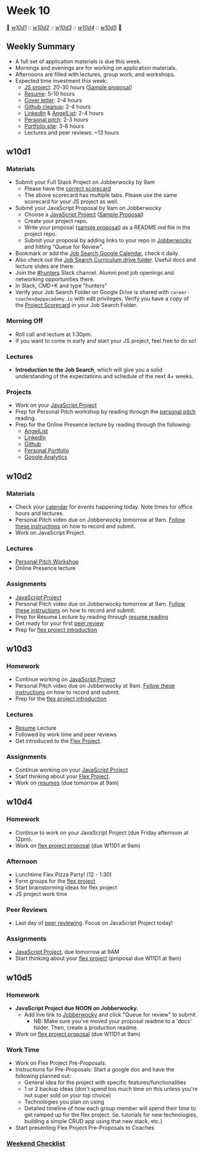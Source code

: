 # Week 10

:link: *[w10d1](#w10d1) :: [w10d2](#w10d2) :: [w10d3](#w10d3) :: [w10d4](#w10d4) :: [w10d5](#w10d5)* :link:

## Weekly Summary

* A full set of application materials is due this week.
* Mornings and evenings are for working on application materials.
* Afternoons are filled with lectures, group work, and workshops.
* Expected time investment this week:
  * [JS project][js-project]: 20-30 hours ([Sample proposal](https://github.com/appacademy/sf-job-search-curriculum/blob/master/projects/js-project/js-sample-proposal1.md))
  * [Resume][resume]: 5-10 hours
  * [Cover letter][cover-letter]: 2-4 hours
  * [Github cleanup][github]: 2-4 hours
  * [LinkedIn][linkedin] & [AngelList][angellist]: 2-4 hours
  * [Personal pitch][personal-pitch]: 2-3 hours
  * [Portfolio site][portfolio]: 3-8 hours
  * Lectures and peer reviews: ~13 hours

## w10d1

### Materials
* Submit your Full Stack Project on Jobberwocky by 9am
    * Please have the [correct scorecard][project-scorecard]
    * The above scorecard has multiple tabs. Please use the same scorecard for your JS project as well.
* Submit your JavaScript Proposal by 9am on Jobberwocky
  * Choose a [JavaScript Project][js-project] ([Sample Proposal][js-sample-proposal])
  * Create your project repo.
  * Write your proposal ([sample proposal][js-sample-proposal]) as a README.md file in the project repo.
  * Submit your proposal by adding links to your repo in [Jobberwocky][Jobberwocky] and hitting "Queue for Review".
* Bookmark or add the [Job Search Google Calendar][calendar], check it daily.
* Also check out the [Job Search Curriculum drive folder][job-search-curriculum-drive-folder].  Useful docs and lecture slides are there.
* Join the [#hunters][hunters-channel] Slack channel. Alumni post job openings and networking opportunities there.
 * In Slack, CMD+K and type "hunters"
* Verify your Job Search Folder on Google Drive is shared with `career-coaches@appacademy.io` with edit privileges. Verify you have a *copy* of the [Project Scorecard][project-scorecard] in your Job Search Folder.

### Morning Off
* Roll call and lecture at 1:30pm.
* If you want to come in early and start your JS project, feel free to do so!

### Lectures
* **Introduction to the Job Search**, which will give you a solid understanding of the expectations and schedule of the next 4+ weeks.

### Projects
* Work on your [JavaScript Project][js-project]
* Prep for Personal Pitch workshop by reading through the [personal pitch][personal-pitch] reading.
* Prep for the Online Presence lecture by reading through the following:
  * [AngelList][angellist]
  * [LinkedIn][linkedin]
  * [Github][github]
  * [Personal Portfolio][portfolio]
  * [Google Analytics][google-analytics]

## w10d2

### Materials
* Check your [calendar][calendar] for events happening today. Note times for office hours and lectures.
* Personal Pitch video due on Jobberwocky tomorrow at 9am. [Follow these instructions][personal-pitch-video] on how to record and submit.
* Work on JavaScript Project.

### Lectures
* [Personal Pitch Workshop][personal-pitch]
* Online Presence lecture

### Assignments
* [JavaScript Project][js-project]
* Personal Pitch video due on Jobberwocky tomorrow at 9am. [Follow these instructions][personal-pitch-video] on how to record and submit.
* Prep for Resume Lecture by reading through [resume reading][resume]
* Get ready for your first [peer review][peer-review]
* Prep for [flex project introduction][flex-project]

## w10d3

### Homework
* Continue working on [JavaScript Project][js-project]
* Personal Pitch video due on Jobberwocky at 9am. [Follow these instructions][personal-pitch-video] on how to record and submit.
* Prep for the [flex project introduction][flex-project]

### Lectures
* [Resume][resume] Lecture
* Followed by work time and peer reviews
* Get introduced to the [Flex Project][flex-project].

### Assignments
* Continue working on your [JavaScript Project][js-project]
* Start thinking about your [Flex Project][flex-project].
* Work on [resumes][resume] (due tomorrow at 9am)

## w10d4

### Homework
* Continue to work on your JavaScript Project (due Friday afternoon at 12pm).
* Work on [flex project proposal][flex-sample-proposal] (due W11D1 at 9am)

### Afternoon

* Lunchtime Flex Pizza Party! (12 - 1:30)
* Form groups for the [flex project][flex-project]
* Start brainstorming ideas for flex project
* JS project work time

### Peer Reviews
* Last day of [peer reviewing][peer-review]. Focus on JavaScript Project today!

### Assignments
* [JavaScript Project][js-project], due tomorrow at 9AM
* Start thinking about your [flex project][flex-project] (proposal due W11D1 at 9am)

## w10d5

### Homework
* **JavaScript Project due NOON on Jobberwocky.**
  * Add live link to [Jobberwocky][Jobberwocky] and click "Queue for review" to submit.
    * NB: Make sure you've moved your proposal readme to a 'docs' folder. Then, create a production readme.
* Work on [flex project proposal][flex-sample-proposal] (due W11D1 at 9am)

### Work Time

* Work on Flex Project Pre-Proposals.
 * Instructions for Pre-Proposals: Start a google doc and have the following planned out:
   * General idea for the project with specific features/functionalities
   * 1 or 2 backup ideas (don't spend too much time on this unless you're not super sold on your top choice)
   * Technologies you plan on using
   * Detailed timeline of how each group member will spend their time to get ramped up for the flex project. (ie. tutorials for new technologies, building a simple CRUD app using that new stack, etc.)
* Start presenting Flex Project Pre-Proposals to Coaches

### [Weekend Checklist]('./weekend-checklist.md')

<!-- LINKS -->
<!-- Job Search Projects -->

[portfolio]: ../application-materials/portfolio/portfolio.md
[peer-review-instructions]: ../meta/app-academy/peer-reviews.md
<!-- Internal Resources -->
[Jobberwocky]: http://progress.appacademy.io/jobberwocky

[resume]: https://github.com/appacademy/sf-job-search-curriculum/blob/master/application-materials/resume/resume.md
[linkedin]: https://github.com/appacademy/sf-job-search-curriculum/blob/master/application-materials/linkedin/linkedin.md
[cover-letter]: ../application-materials/cover-letter/cover-letter.md

[flex-project]: ../projects/flex-project/flex-project.md
[flex-sample-proposal]: https://github.com/appacademy/sf-job-search-curriculum/blob/master/projects/flex-project/flex-sample-proposal2/README.md



<!-- LINKS -->
<!-- Job Search Projects -->
[js-project]: ../projects/js-project/js-project.md
[flex-project]: ../projects/flex-project/flex-project.md
[flex-sample-proposal]: https://github.com/appacademy/sf-job-search-curriculum/blob/master/projects/flex-project/flex-sample-proposal2/README.md

<!-- Internal Resources -->
[Jobberwocky]: http://progress.appacademy.io/jobberwocky


<!-- LINKS -->
<!-- Job Search Projects -->
[js-project]: https://docs.google.com/presentation/d/1Tx5FiNujBGygj2QWQun-OJSTpD549p-D5YHysWFGMno/edit#slide=id.g11cb08b625_0_0
[flex-project]: ../projects/flex-project/flex-project.md

<!-- Internal Resources -->
[Jobberwocky]: http://progress.appacademy.io/jobberwocky

[personal-pitch-video]: https://github.com/appacademy/sf-job-search-curriculum/blob/master/meta/app-academy/uploading-personal-pitch-video.md

[resume]: https://github.com/appacademy/sf-job-search-curriculum/blob/master/application-materials/resume/resume.md
[peer-review]: https://github.com/appacademy/sf-job-search-curriculum/blob/master/meta/app-academy/peer-reviews.md
[flex-project]: https://github.com/appacademy/sf-job-search-curriculum/blob/master/projects/flex-project/flex-project.md

[cover-letter]: https://github.com/appacademy/sf-job-search-curriculum/blob/master/application-materials/cover-letter/cover-letter.md






<!-- LINKS -->
<!-- Job Search Projects -->
[js-project]: https://docs.google.com/presentation/d/1Tx5FiNujBGygj2QWQun-OJSTpD549p-D5YHysWFGMno/edit#slide=id.g11cb08b625_0_0

<!-- Internal Resources -->
[calendar]: https://calendar.google.com/calendar/embed?src=appacademy.io_r61pl5c3vl1vatl28hquvhtf4o%40group.calendar.google.com&ctz=America/Los_Angeles
[personal-pitch]: ../soft-skills/interviewing/personal-pitch.md
[personal-pitch-video]: https://github.com/appacademy/sf-job-search-curriculum/blob/master/meta/app-academy/uploading-personal-pitch-video.md

[angellist]: https://github.com/appacademy/sf-job-search-curriculum/tree/master/application-materials/angellist
[linkedin]: https://github.com/appacademy/sf-job-search-curriculum/blob/master/application-materials/linkedin/linkedin.md
[github]: https://github.com/appacademy/sf-job-search-curriculum/blob/master/application-materials/github/github.md
[portfolio]: https://github.com/appacademy/sf-job-search-curriculum/blob/master/application-materials/portfolio/portfolio.md
[google-analytics]: https://github.com/appacademy/sf-job-search-curriculum/blob/master/projects/google-analytics/google-analytics-sparknotes.md

[resume]: https://github.com/appacademy/sf-job-search-curriculum/blob/master/application-materials/resume/resume.md
[peer-review]: https://github.com/appacademy/sf-job-search-curriculum/blob/master/meta/app-academy/peer-reviews.md
[flex-project]: https://github.com/appacademy/sf-job-search-curriculum/blob/master/projects/flex-project/flex-project.md



<!-- LINKS -->
<!-- Job Search Projects -->
[js-project]: https://docs.google.com/presentation/d/1Tx5FiNujBGygj2QWQun-OJSTpD549p-D5YHysWFGMno/edit#slide=id.g11cb08b625_0_0
[js-sample-proposal]: https://github.com/appacademy/sf-job-search-curriculum/blob/master/projects/js-project/js-sample-proposal1.md

<!-- Internal Resources -->
[Jobberwocky]: http://progress.appacademy.io/jobberwocky
[calendar]: https://calendar.google.com/calendar/embed?src=appacademy.io_r61pl5c3vl1vatl28hquvhtf4o%40group.calendar.google.com&ctz=America/Los_Angeles
[job-search-curriculum-drive-folder]: https://drive.google.com/drive/folders/0B3noREts_wUyfnA5Ry03OS1jOHhlX2hfVzlVVkNUZ29KWl9mN1pYNnZjdkpOUDB5eGxkR1k?usp=sharing
[hunters-channel]: https://app-academy.slack.com/messages/hunters
[project-scorecard]: https://docs.google.com/a/appacademy.io/spreadsheets/d/1MY1K-_kXYrS-7K_XFYkJs-U8kL-mDnYY3lQIw-IgIm0/edit?usp=sharing
[project-scorecard]: https://docs.google.com/spreadsheets/d/1MY1K-_kXYrS-7K_XFYkJs-U8kL-mDnYY3lQIw-IgIm0/edit#gid=0

[personal-pitch]: ../soft-skills/interviewing/personal-pitch.md

[angellist]: https://github.com/appacademy/sf-job-search-curriculum/tree/master/application-materials/angellist
[linkedin]: https://github.com/appacademy/sf-job-search-curriculum/blob/master/application-materials/linkedin/linkedin.md
[github]: https://github.com/appacademy/sf-job-search-curriculum/blob/master/application-materials/github/github.md
[portfolio]: https://github.com/appacademy/sf-job-search-curriculum/blob/master/application-materials/portfolio/portfolio.md
[google-analytics]: https://github.com/appacademy/sf-job-search-curriculum/blob/master/projects/google-analytics/google-analytics-sparknotes.md

  <!-- LINKS -->
  <!-- Job Search Projects -->
  [js-project]: ./js-project.md
  [flex-project]: ../projects/flex-project/flex-project.md
  [resume]: ../application-materials/resume/resume.md
  [cover-letter]: ../application-materials/cover-letter/cover-letter.md
  [portfolio]: ../application-materials/portfolio/portfolio.md

  <!-- Online Presence -->
  [linkedin]: ../application-materials/linkedin/linkedin.md
  [github]: ../application-materials/github/github.md
  [angellist]: ../application-materials/angellist/angellist.md


  <!-- Internal Resources -->
  [Jobberwocky]: http://progress.appacademy.io/jobberwocky

  <!-- Self Presentation -->
  [personal-pitch]: ../soft-skills/interviewing/personal-pitch.md
